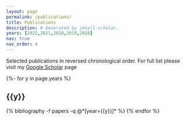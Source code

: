 ```yaml
---
layout: page
permalink: /publications/
title: Publications
description: # Generated by jekyll-scholar.
years: [2022,2021,2020,2019,2018]
nav: true
nav_order: 4
---
```

Selected publications in reversed chronological order. For full list please visit my [Google Scholar](https://scholar.google.com/citations?user=OFBLi7gAAAAJ) page 

<!-- _pages/publications.md -->
<div class="publications">

{%- for y in page.years %}
  <h2 class="year">{{y}}</h2>
  {% bibliography -f papers -q @*[year={{y}}]* %}
{% endfor %}

</div>

